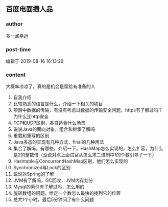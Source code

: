 ## 百度电面攒人品
### author 
多一点幸运
### post-time 

编辑于  2019-08-16 16:13:29
### content 
<div class="post-topic-des nc-post-content">
 <div>
  大概率凉凉了，真的是机会是留给有准备的人
 </div>
 <div>
  <ol>
   <li>
    自我介绍
   </li>
   <li>
    比较熟悉的语言是什么，介绍一下相关的项目
   </li>
   <li>
    项目中数据的传输，有没有考虑过数据的传输安全问题，https有了解过吗？为什么比http安全
   </li>
   <li>
    TCP和UDP区别，各自适合什么场景
   </li>
   <li>
    说说Java的面向对象，组合和继承了解吗
   </li>
   <li>
    重载和重写的区别
   </li>
   <li>
    Java多态的实现有几种方式，final的几种用法
   </li>
   <li>
    集合了解吗，有哪些，介绍一下，HashMap怎么实现的，怎么扩容，为什么是2的整数倍（没说对点上面试官从怎么求二进制中1的个数引导了一下）
   </li>
   <li>
    Hashtable与ConcurrentHashMap区别，他们怎么实现的
   </li>
   <li>
    Synchronized与Lock的区别
   </li>
   <li>
    说说对Spring的了解
   </li>
   <li>
    JVM有了解吗，GC回收，JVM内存划分
   </li>
   <li>
    Mysql的索引有了解过吗，怎么用的
   </li>
   <li>
    旋转数组的问题，给定一个数怎么最快的找到它的位置
   </li>
   <li>
    总共1个小时，最后5分钟问了有什么问题
   </li>
  </ol>
  <div>
   <br/>
  </div>
  <br/>
 </div>
</div>
